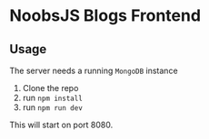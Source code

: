# NoobsJS Blogs Frontend

## Usage

The server needs a running `MongoDB` instance

1. Clone the repo
1. run `npm install`
1. run `npm run dev`

This will start on port 8080.

